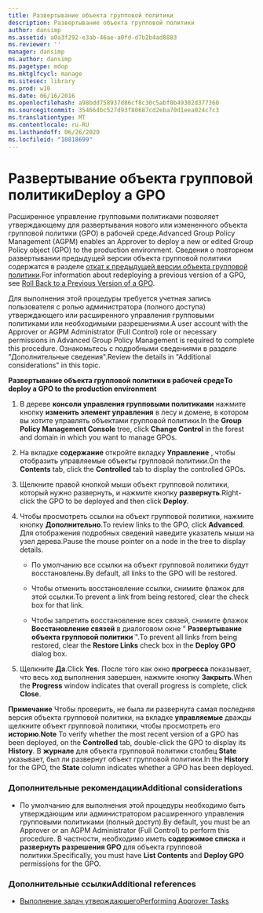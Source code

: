 ```yaml
---
title: Развертывание объекта групповой политики
description: Развертывание объекта групповой политики
author: dansimp
ms.assetid: a0a3f292-e3ab-46ae-a0fd-d7b2b4ad8883
ms.reviewer: ''
manager: dansimp
ms.author: dansimp
ms.pagetype: mdop
ms.mktglfcycl: manage
ms.sitesec: library
ms.prod: w10
ms.date: 06/16/2016
ms.openlocfilehash: a98bdd758937d86cf8c30c5abf0b49302d377360
ms.sourcegitcommit: 354664bc527d93f80687cd2eba70d1eea024c7c3
ms.translationtype: MT
ms.contentlocale: ru-RU
ms.lasthandoff: 06/26/2020
ms.locfileid: "10818699"
---
```

# <span data-ttu-id="8ac15-103">Развертывание объекта групповой политики</span><span class="sxs-lookup"><span data-stu-id="8ac15-103">Deploy a GPO</span></span>


<span data-ttu-id="8ac15-104">Расширенное управление групповыми политиками позволяет утверждающему для развертывания нового или измененного объекта групповой политики (GPO) в рабочей среде.</span><span class="sxs-lookup"><span data-stu-id="8ac15-104">Advanced Group Policy Management (AGPM) enables an Approver to deploy a new or edited Group Policy object (GPO) to the production environment.</span></span> <span data-ttu-id="8ac15-105">Сведения о повторном развертывании предыдущей версии объекта групповой политики содержатся в разделе [откат к предыдущей версии объекта групповой политики](roll-back-to-a-previous-version-of-a-gpo.md).</span><span class="sxs-lookup"><span data-stu-id="8ac15-105">For information about redeploying a previous version of a GPO, see [Roll Back to a Previous Version of a GPO](roll-back-to-a-previous-version-of-a-gpo.md).</span></span>

<span data-ttu-id="8ac15-106">Для выполнения этой процедуры требуется учетная запись пользователя с ролью администратора (полного доступа) утверждающего или расширенного управления групповыми политиками или необходимыми разрешениями.</span><span class="sxs-lookup"><span data-stu-id="8ac15-106">A user account with the Approver or AGPM Administrator (Full Control) role or necessary permissions in Advanced Group Policy Management is required to complete this procedure.</span></span> <span data-ttu-id="8ac15-107">Ознакомьтесь с подробными сведениями в разделе "Дополнительные сведения".</span><span class="sxs-lookup"><span data-stu-id="8ac15-107">Review the details in "Additional considerations" in this topic.</span></span>

**<span data-ttu-id="8ac15-108">Развертывание объекта групповой политики в рабочей среде</span><span class="sxs-lookup"><span data-stu-id="8ac15-108">To deploy a GPO to the production environment</span></span>**

1.  <span data-ttu-id="8ac15-109">В дереве **консоли управления групповыми политиками** нажмите кнопку **изменить элемент управления** в лесу и домене, в котором вы хотите управлять объектами групповой политики.</span><span class="sxs-lookup"><span data-stu-id="8ac15-109">In the **Group Policy Management Console** tree, click **Change Control** in the forest and domain in which you want to manage GPOs.</span></span>

2.  <span data-ttu-id="8ac15-110">На вкладке **содержание** откройте вкладку **Управление** , чтобы отобразить управляемые объекты групповой политики.</span><span class="sxs-lookup"><span data-stu-id="8ac15-110">On the **Contents** tab, click the **Controlled** tab to display the controlled GPOs.</span></span>

3.  <span data-ttu-id="8ac15-111">Щелкните правой кнопкой мыши объект групповой политики, который нужно развернуть, и нажмите кнопку **развернуть**.</span><span class="sxs-lookup"><span data-stu-id="8ac15-111">Right-click the GPO to be deployed and then click **Deploy**.</span></span>

4.  <span data-ttu-id="8ac15-112">Чтобы просмотреть ссылки на объект групповой политики, нажмите кнопку **Дополнительно**.</span><span class="sxs-lookup"><span data-stu-id="8ac15-112">To review links to the GPO, click **Advanced**.</span></span> <span data-ttu-id="8ac15-113">Для отображения подробных сведений наведите указатель мыши на узел дерева.</span><span class="sxs-lookup"><span data-stu-id="8ac15-113">Pause the mouse pointer on a node in the tree to display details.</span></span>

    -   <span data-ttu-id="8ac15-114">По умолчанию все ссылки на объект групповой политики будут восстановлены.</span><span class="sxs-lookup"><span data-stu-id="8ac15-114">By default, all links to the GPO will be restored.</span></span>

    -   <span data-ttu-id="8ac15-115">Чтобы отменить восстановление ссылки, снимите флажок для этой ссылки.</span><span class="sxs-lookup"><span data-stu-id="8ac15-115">To prevent a link from being restored, clear the check box for that link.</span></span>

    -   <span data-ttu-id="8ac15-116">Чтобы запретить восстановление всех связей, снимите флажок **Восстановление связей** в диалоговом окне " **Развертывание объекта групповой политики** ".</span><span class="sxs-lookup"><span data-stu-id="8ac15-116">To prevent all links from being restored, clear the **Restore Links** check box in the **Deploy GPO** dialog box.</span></span>

5.  <span data-ttu-id="8ac15-117">Щелкните **Да**.</span><span class="sxs-lookup"><span data-stu-id="8ac15-117">Click **Yes**.</span></span> <span data-ttu-id="8ac15-118">После того как окно **прогресса** показывает, что весь ход выполнения завершен, нажмите кнопку **Закрыть**.</span><span class="sxs-lookup"><span data-stu-id="8ac15-118">When the **Progress** window indicates that overall progress is complete, click **Close**.</span></span>

<span data-ttu-id="8ac15-119">**Примечание**  Чтобы проверить, не была ли развернута самая последняя версия объекта групповой политики, на вкладке **управляемые** дважды щелкните объект групповой политики, чтобы просмотреть его **историю**.</span><span class="sxs-lookup"><span data-stu-id="8ac15-119">**Note** To verify whether the most recent version of a GPO has been deployed, on the **Controlled** tab, double-click the GPO to display its **History**.</span></span> <span data-ttu-id="8ac15-120">В **журнале** для объекта групповой политики столбец **State** указывает, был ли развернут объект групповой политики.</span><span class="sxs-lookup"><span data-stu-id="8ac15-120">In the **History** for the GPO, the **State** column indicates whether a GPO has been deployed.</span></span>

 

### <span data-ttu-id="8ac15-121">Дополнительные рекомендации</span><span class="sxs-lookup"><span data-stu-id="8ac15-121">Additional considerations</span></span>

-   <span data-ttu-id="8ac15-122">По умолчанию для выполнения этой процедуры необходимо быть утверждающим или администратором расширенного управления групповыми политиками (полный доступ).</span><span class="sxs-lookup"><span data-stu-id="8ac15-122">By default, you must be an Approver or an AGPM Administrator (Full Control) to perform this procedure.</span></span> <span data-ttu-id="8ac15-123">В частности, необходимо иметь **содержимое списка** и **развернуть разрешения GPO** для объекта групповой политики.</span><span class="sxs-lookup"><span data-stu-id="8ac15-123">Specifically, you must have **List Contents** and **Deploy GPO** permissions for the GPO.</span></span>

### <span data-ttu-id="8ac15-124">Дополнительные ссылки</span><span class="sxs-lookup"><span data-stu-id="8ac15-124">Additional references</span></span>

-   [<span data-ttu-id="8ac15-125">Выполнение задач утверждающего</span><span class="sxs-lookup"><span data-stu-id="8ac15-125">Performing Approver Tasks</span></span>](performing-approver-tasks.md)

 

 





